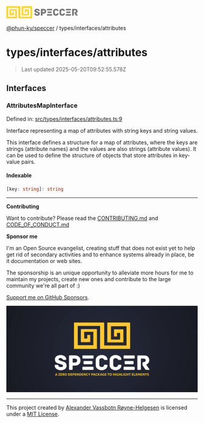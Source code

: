 <div><img alt="SPECCER logo" src="https://raw.githubusercontent.com/phun-ky/speccer/main/public/logo-speccer-horizontal-colored-package.svg?raw=true" style="max-height:32px;"/></div>

[@phun-ky/speccer](../../README.md) / types/interfaces/attributes

# types/interfaces/attributes

> Last updated 2025-05-20T09:52:55.578Z

## Interfaces

### AttributesMapInterface

Defined in:
[src/types/interfaces/attributes.ts:9](https://github.com/phun-ky/speccer/blob/main/src/types/interfaces/attributes.ts#L9)

Interface representing a map of attributes with string keys and string values.

This interface defines a structure for a map of attributes, where the keys are
strings (attribute names) and the values are also strings (attribute values). It
can be used to define the structure of objects that store attributes in
key-value pairs.

#### Indexable

```ts
[key: string]: string
```

---

**Contributing**

Want to contribute? Please read the
[CONTRIBUTING.md](https://github.com/phun-ky/speccer/blob/main/CONTRIBUTING.md)
and
[CODE_OF_CONDUCT.md](https://github.com/phun-ky/speccer/blob/main/CODE_OF_CONDUCT.md)

**Sponsor me**

I'm an Open Source evangelist, creating stuff that does not exist yet to help
get rid of secondary activities and to enhance systems already in place, be it
documentation or web sites.

The sponsorship is an unique opportunity to alleviate more hours for me to
maintain my projects, create new ones and contribute to the large community
we're all part of :)

[Support me on GitHub Sponsors](https://github.com/sponsors/phun-ky).

![Speccer banner, with logo and slogan: A zero dependency package to annotate or highlight elements](https://github.com/phun-ky/speccer/blob/main/public/speccer-banner.png?raw=true)

---

This project created by [Alexander Vassbotn Røyne-Helgesen](http://phun-ky.net)
is licensed under a [MIT License](https://choosealicense.com/licenses/mit/).

